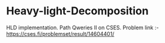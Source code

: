 # Heavy-light-Decomposition
HLD implementation. Path Qweries II on CSES.
Problem link :- https://cses.fi/problemset/result/14604401/
